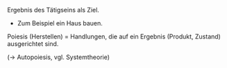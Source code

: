 Ergebnis des Tätigseins als Ziel. 
- Zum Beispiel ein Haus bauen.

Poiesis (Herstellen) = Handlungen, die auf ein Ergebnis (Produkt, Zustand) ausgerichtet sind. 

(-> Autopoiesis, vgl. Systemtheorie)